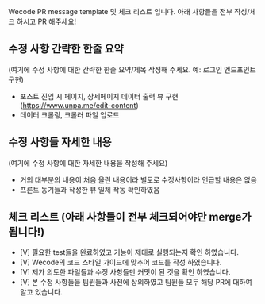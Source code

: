 Wecode PR message template 및 체크 리스트 입니다. 
아래 사항들을 전부 작성/체크 하시고 PR 해주세요!

## 수정 사항 간략한 한줄 요약
(여기에 수정 사항에 대한 간략한 한줄 요약/제목 작성해 주세요. 예: 로그인 엔드포인트 구현)    
- 포스트 진입 시 페이지, 상세페이지 데이터 출력 뷰 구현 (https://www.unpa.me/edit-content)
- 데이터 크롤링, 크롤러 파일 업로드
         
## 수정 사항들 자세한 내용
(여기에 수정 사항에 대한 자세한 내용을 작성해 주세요)
- 거의 대부분의 내용이 처음 올린 내용이라 별도로 수정사항이라 언급할 내용은 없음
- 프론트 동기들과 작성한 뷰 일체 작동 확인하였음


## 체크 리스트 (아래 사항들이 전부 체크되어야만 merge가 됩니다!)
- [V] 필요한 test들을 완료하였고 기능이 제대로 실행되는지 확인 하였습니다.
- [V] Wecode의 코드 스타일 가이드에 맞추어 코드를 작성 하였습니다.
- [V] 제가 의도한 파일들과 수정 사항들만 커밋이 된 것을 확인 하였습니다.
- [V] 본 수정 사항들을 팀원들과 사전에 상의하였고 팀원들 모두 해당 PR에 대하여 알고 있습니다.
